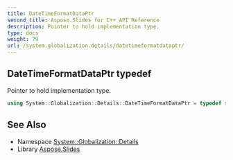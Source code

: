 ```yaml
---
title: DateTimeFormatDataPtr
second_title: Aspose.Slides for C++ API Reference
description: Pointer to hold implementation type.
type: docs
weight: 79
url: /system.globalization.details/datetimeformatdataptr/
---
```

## DateTimeFormatDataPtr typedef


Pointer to hold implementation type.

```cpp
using System::Globalization::Details::DateTimeFormatDataPtr = typedef std::shared_ptr<DateTimeFormatData>
```

## See Also

* Namespace [System::Globalization::Details](../)
* Library [Aspose.Slides](../../)